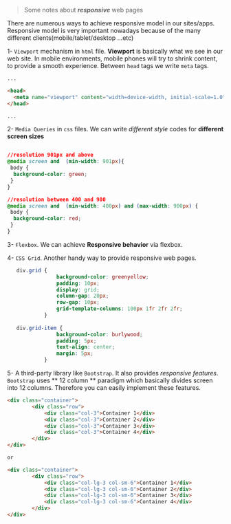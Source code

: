 > Some notes about ***responsive*** web pages

There are numerous ways to achieve responsive model in our sites/apps. Responsive model is very important nowadays because of the many different clients(mobile/tablet/desktop ...etc)

1- `Viewport` mechanism in `html` file. **Viewport** is basically what we see in our web site. In mobile environments, mobile phones will try to shrink content, to  provide a smooth experience. Between `head` tags we write `meta` tags.
```html
... 

<head>
  <meta name="viewport" content="width=device-width, initial-scale=1.0" />
</head>

... 
```
2- `Media Queries` in `css` files. We can write _different style_ codes for **different screen sizes**
```css

//resolution 901px and above
@media screen and  (min-width: 901px){
 body {
  background-color: green;
 }
}

//resolution between 400 and 900
@media screen and  (min-width: 400px) and (max-width: 900px) {
 body {
  background-color: red;
 }
}
```
3- `Flexbox`. We can achieve **Responsive behavior** via flexbox.

4- `CSS Grid`. Another handy way to provide responsive web pages.
```css
   div.grid {
				background-color: greenyellow;
				padding: 10px;
				display: grid;
				column-gap: 20px;
				row-gap: 10px;
				grid-template-columns: 100px 1fr 2fr 2fr;
			}
	 
   div.grid-item {
				background-color: burlywood;
				padding: 5px;
				text-align: center;
				margin: 5px;
			}
```

5- A third-party library like `Bootstrap`. It also provides _responsive features_. `Bootstrap` uses ** 12 column ** paradigm which basically divides screen
into 12 columns. Therefore you can easily implement these features.
```html
<div class="container">
        <div class="row">
            <div class="col-3">Container 1</div>
            <div class="col-3">Container 2</div>
            <div class="col-3">Container 3</div>
            <div class="col-3">Container 4</div>
        </div>
</div>

or

<div class="container">
        <div class="row">
            <div class="col-lg-3 col-sm-6">Container 1</div>
            <div class="col-lg-3 col-sm-6">Container 2</div>
            <div class="col-lg-3 col-sm-6">Container 3</div>
            <div class="col-lg-3 col-sm-6">Container 4</div>
        </div>
</div>
```
